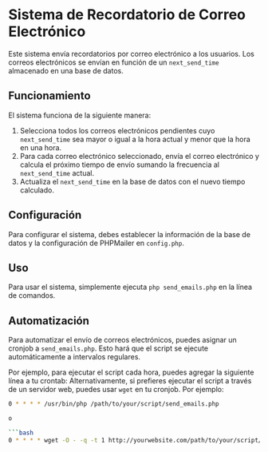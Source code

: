 # Sistema de Recordatorio de Correo Electrónico

Este sistema envía recordatorios por correo electrónico a los usuarios. Los correos electrónicos se envían en función de un `next_send_time` almacenado en una base de datos.

## Funcionamiento

El sistema funciona de la siguiente manera:

1. Selecciona todos los correos electrónicos pendientes cuyo `next_send_time` sea mayor o igual a la hora actual y menor que la hora en una hora.
2. Para cada correo electrónico seleccionado, envía el correo electrónico y calcula el próximo tiempo de envío sumando la frecuencia al `next_send_time` actual.
3. Actualiza el `next_send_time` en la base de datos con el nuevo tiempo calculado.

## Configuración

Para configurar el sistema, debes establecer la información de la base de datos y la configuración de PHPMailer en `config.php`.

## Uso

Para usar el sistema, simplemente ejecuta `php send_emails.php` en la línea de comandos.

## Automatización

Para automatizar el envío de correos electrónicos, puedes asignar un cronjob a `send_emails.php`. Esto hará que el script se ejecute automáticamente a intervalos regulares.

Por ejemplo, para ejecutar el script cada hora, puedes agregar la siguiente línea a tu crontab:
Alternativamente, si prefieres ejecutar el script a través de un servidor web, puedes usar `wget` en tu cronjob. Por ejemplo:

```bash
0 * * * * /usr/bin/php /path/to/your/script/send_emails.php

o

```bash
0 * * * * wget -O - -q -t 1 http://yourwebsite.com/path/to/your/script/send_emails.php